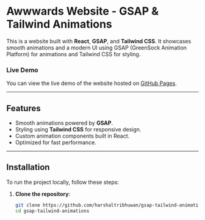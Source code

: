 # Awwwards Website - GSAP & Tailwind Animations

This is a website built with **React**, **GSAP**, and **Tailwind CSS**. It showcases smooth animations and a modern UI using GSAP (GreenSock Animation Platform) for animations and Tailwind CSS for styling.

### Live Demo

You can view the live demo of the website hosted on [GitHub Pages](https://harshaltribhuwan.github.io/gsap-tailwind-animations).

---

## Features

- Smooth animations powered by **GSAP**.
- Styling using **Tailwind CSS** for responsive design.
- Custom animation components built in React.
- Optimized for fast performance.
  
---

## Installation

To run the project locally, follow these steps:

1. **Clone the repository**:

   ```bash
   git clone https://github.com/harshaltribhuwan/gsap-tailwind-animations.git
   cd gsap-tailwind-animations
